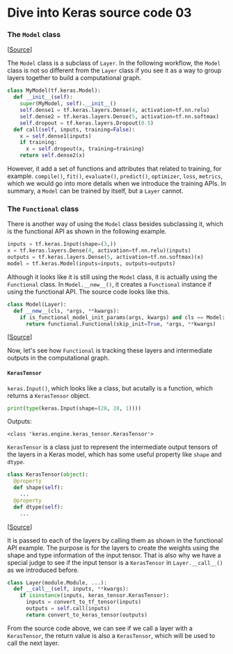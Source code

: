# Dive into Keras source code 03

### The `Model` class

[[Source](https://github.com/keras-team/keras/blob/v2.6.0/keras/engine/training.py#L103)]

The `Model` class is a subclass of `Layer`.
In the following workflow,
the `Model` class is not so different from the `Layer` class if you see it as a way to group layers together to build a computational graph.

```py
class MyModel(tf.keras.Model):
  def __init__(self):
    super(MyModel, self).__init__()
    self.dense1 = tf.keras.layers.Dense(4, activation=tf.nn.relu)
    self.dense2 = tf.keras.layers.Dense(5, activation=tf.nn.softmax)
    self.dropout = tf.keras.layers.Dropout(0.5)
  def call(self, inputs, training=False):
    x = self.dense1(inputs)
    if training:
      x = self.dropout(x, training=training)
    return self.dense2(x)
```

However, it add a set of functions and attributes that related to training, for example. `compile()`, `fit()`, `evaluate()`, `predict()`, `optimizer`, `loss`, `metrics`,
which we would go into more details when we introduce the training APIs.
In summary, a `Model` can be trained by itself, but a `Layer` cannot.


### The `Functional` class

There is another way of using the `Model` class besides subclassing it,
which is the functional API as shown in the following example.

```py
inputs = tf.keras.Input(shape=(3,))
x = tf.keras.layers.Dense(4, activation=tf.nn.relu)(inputs)
outputs = tf.keras.layers.Dense(5, activation=tf.nn.softmax)(x)
model = tf.keras.Model(inputs=inputs, outputs=outputs)
```

Although it looks like it is still using the `Model` class, it is actually using the `Functional` class.
In `Model.__new__()`, it creates a `Functional` instance if using the functional API.
The source code looks like this.

```py
class Model(Layer):
  def __new__(cls, *args, **kwargs):
    if is_functional_model_init_params(args, kwargs) and cls == Model:
      return functional.Functional(skip_init=True, *args, **kwargs)
```
[[Source](https://github.com/keras-team/keras/blob/v2.6.0/keras/engine/training.py#L189)]

Now, let's see how `Functional` is tracking these layers and intermediate outputs in the computational graph.

#### `KerasTensor`

`keras.Input()`, which looks like a class, but acutally is a function, which returns a `KerasTensor` object.

```py
print(type(keras.Input(shape=(28, 28, 1))))
```

Outputs:

```
<class 'keras.engine.keras_tensor.KerasTensor'>
```

`KerasTensor` is a class just to represent the intermediate output tensors of the layers in a Keras model,
which has some useful property like `shape` and `dtype`.

```py
class KerasTensor(object):
  @property
  def shape(self):
    ...
  @property
  def dtype(self):
    ...
```
[[Source](https://github.com/keras-team/keras/blob/v2.6.0/keras/engine/keras_tensor.py#L30)]

It is passed to each of the layers by calling them as shown in the functional API example.
The purpose is for the layers to create the weights using the shape and type information of the input tensor.
That is also why we have a special judge to see if the input tensor is a `KerasTensor` in `Layer.__call__()` as we introduced before.

```py
class Layer(module.Module, ...):
  def __call__(self, inputs, **kwargs):
    if isinstance(inputs, keras_tensor.KerasTensor):
      inputs = convert_to_tf_tensor(inputs)
      outputs = self.call(inputs)
      return convert_to_keras_tensor(outputs)
```

From the source code above, we can see if we call a layer with a `KerasTensor`, the return value is also a `KerasTensor`,
which will be used to call the next layer.

